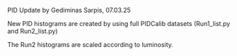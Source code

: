 PID Update by Gediminas Sarpis, 07.03.25

New PID histograms are created by using full PIDCalib datasets (Run1_list.py and Run2_list.py)

The Run2 histograms are scaled according to luminosity.